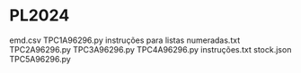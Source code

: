# PL2024
 
emd.csv
TPC1A96296.py
instruções para listas numeradas.txt
TPC2A96296.py
TPC3A96296.py
TPC4A96296.py
instruções.txt
stock.json
TPC5A96296.py